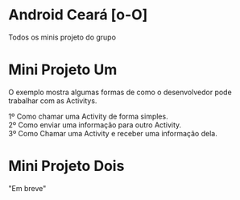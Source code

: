 Android Ceará [o-O]
===================

Todos os minis projeto do grupo 

Mini Projeto Um
===================

O exemplo mostra algumas formas de como o desenvolvedor pode trabalhar com as Activitys.

1º Como chamar uma Activity de forma simples. <br />
2º Como enviar uma informação para outro Activity.  <br />
3º Como Chamar uma Activity e receber uma informação dela. <br />


Mini Projeto Dois
===================

"Em breve"
